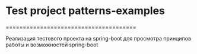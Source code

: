 # Test project patterns-examples
======================================

Реализация тестового проекта на spring-boot для просмотра принципов работы и возможностей spring-boot

